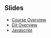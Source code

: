 ## Slides

* [Course Overview](course-overview.html)
* [Git Overview](git.html)
* [Javascript](js.html)